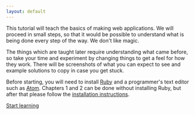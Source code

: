 ```yaml
---
layout: default
---
```


This tutorial will teach the basics of making web applications. We will proceed in small steps, so that it would be possible to understand what is being done every step of the way. We don't like magic.

The things which are taught later require understanding what came before, so take your time and experiment by changing things to get a feel for how they work. There will be screenshots of what you can expect to see and example solutions to copy in case you get stuck.

Before starting, you will need to install [Ruby](https://www.ruby-lang.org/) and a programmer's text editor such as [Atom](https://atom.io/). Chapters 1 and 2 can be done without installing Ruby, but after that please follow the [installation instructions](/installation/).

<a class="next-chapter" href="/html/">Start learning</a>
